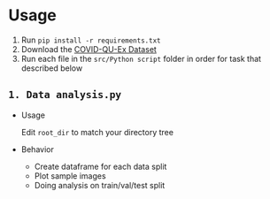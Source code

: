 # Usage

1. Run `pip install -r requirements.txt`
2. Download the [COVID-QU-Ex Dataset](https://www.kaggle.com/datasets/anasmohammedtahir/covidqu)
3. Run each file in the `src/Python script` folder in order for task that described below

## `1. Data analysis.py`

- Usage
    
    Edit `root_dir` to match your directory tree

- Behavior
  - Create dataframe for each data split
  - Plot sample images
  - Doing analysis on train/val/test split

